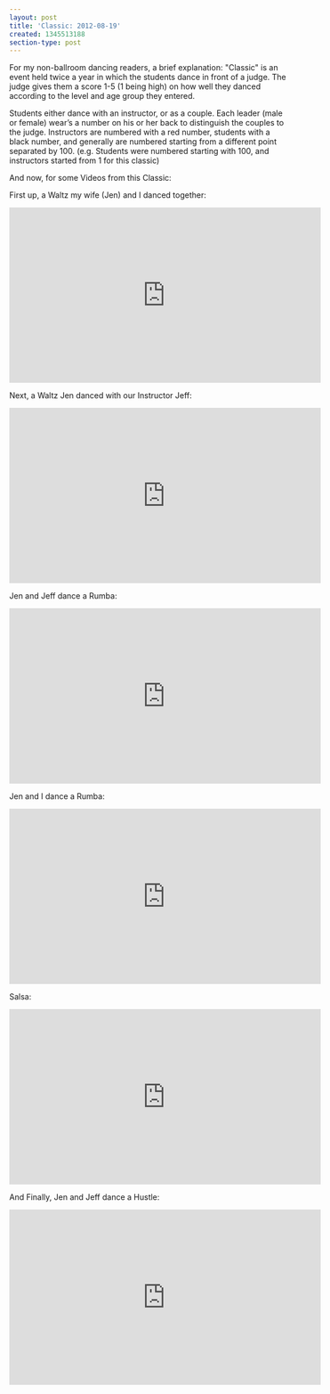 ```yaml
---
layout: post
title: 'Classic: 2012-08-19'
created: 1345513188
section-type: post
---
```

<p>For my non-ballroom dancing readers, a brief explanation: &quot;Classic&quot; is an event held twice a year in which the students dance in front of a judge. The judge gives them a score 1-5 (1 being high) on how well they danced according to the level and age group they entered. </p>  <p>Students either dance with an instructor, or as a couple. Each leader (male or female) wear’s a number on his or her back to distinguish the couples to the judge. Instructors are numbered with a red number, students with a black number, and generally are numbered starting from a different point separated by 100. (e.g. Students were numbered starting with 100, and instructors started from 1 for this classic)</p><p>And now, for some Videos from this Classic:</p>

<p>First up, a Waltz my wife (Jen) and I danced together:</p>
<iframe width="560" height="315" src="http://www.youtube.com/embed/CWmc_nVJGE4" frameborder="0" allowfullscreen></iframe>

<p>Next, a Waltz Jen danced with our Instructor Jeff:</p>
<iframe width="560" height="315" src="http://www.youtube.com/embed/9nIK4K8moBw" frameborder="0" allowfullscreen></iframe>

<p>Jen and Jeff dance a Rumba:</p>
<iframe width="560" height="315" src="http://www.youtube.com/embed/tW5j2k0CmAo" frameborder="0" allowfullscreen></iframe>

<p>Jen and I dance a Rumba:</p>
<iframe width="560" height="315" src="http://www.youtube.com/embed/pbLH2LYpvEk" frameborder="0" allowfullscreen></iframe>

<p>Salsa:</p>
<iframe width="560" height="315" src="http://www.youtube.com/embed/ofm7EEwVL7Y" frameborder="0" allowfullscreen></iframe>

<p>And Finally, Jen and Jeff dance a Hustle:</p>
<iframe width="560" height="315" src="http://www.youtube.com/embed/l2_lCQd5yqU" frameborder="0" allowfullscreen></iframe>
